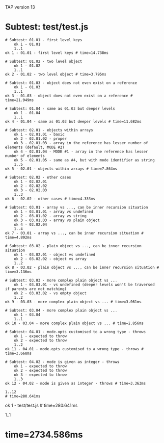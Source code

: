 TAP version 13
# Subtest: test/test.js
    # Subtest: 01.01 - first level keys
        ok 1 - 01.01
        1..1
    ok 1 - 01.01 - first level keys # time=14.738ms
    
    # Subtest: 01.02 - two level object
        ok 1 - 01.02
        1..1
    ok 2 - 01.02 - two level object # time=3.795ms
    
    # Subtest: 01.03 - object does not even exist on a reference
        ok 1 - 01.03
        1..1
    ok 3 - 01.03 - object does not even exist on a reference # time=21.949ms
    
    # Subtest: 01.04 - same as 01.03 but deeper levels
        ok 1 - 01.04
        1..1
    ok 4 - 01.04 - same as 01.03 but deeper levels # time=11.682ms
    
    # Subtest: 02.01 - objects within arrays
        ok 1 - 02.01.01 - basic
        ok 2 - 02.01.02 - proper
        ok 3 - 02.01.03 - array in the reference has lesser number of elements (default, MODE #2)
        ok 4 - 02.01.04 - MODE #1 - array in the reference has lesser number of elements
        ok 5 - 02.01.05 - same as #4, but with mode identifier as string
        1..5
    ok 5 - 02.01 - objects within arrays # time=7.864ms
    
    # Subtest: 02.02 - other cases
        ok 1 - 02.02.01
        ok 2 - 02.02.02
        ok 3 - 02.02.03
        1..3
    ok 6 - 02.02 - other cases # time=4.333ms
    
    # Subtest: 03.01 - array vs ..., can be inner recursion situation
        ok 1 - 03.01.01 - array vs undefined
        ok 2 - 03.01.02 - array vs string
        ok 3 - 03.01.03 - array vs plain object
        ok 4 - 02.02.04
        1..4
    ok 7 - 03.01 - array vs ..., can be inner recursion situation # time=4.892ms
    
    # Subtest: 03.02 - plain object vs ..., can be inner recursion situation
        ok 1 - 03.02.01 - object vs undefined
        ok 2 - 03.02.02 - object vs array
        1..2
    ok 8 - 03.02 - plain object vs ..., can be inner recursion situation # time=3.136ms
    
    # Subtest: 03.03 - more complex plain object vs ...
        ok 1 - 03.03.01 - vs undefined (deeper levels won't be traversed if parents are not matching)
        ok 2 - 03.03.02 - vs empty object
        1..2
    ok 9 - 03.03 - more complex plain object vs ... # time=3.061ms
    
    # Subtest: 03.04 - more complex plain object vs ...
        ok 1 - 03.04
        1..1
    ok 10 - 03.04 - more complex plain object vs ... # time=2.856ms
    
    # Subtest: 04.01 - mode.opts customised to a wrong type - throws
        ok 1 - expected to throw
        ok 2 - expected to throw
        1..2
    ok 11 - 04.01 - mode.opts customised to a wrong type - throws # time=3.668ms
    
    # Subtest: 04.02 - mode is given as integer - throws
        ok 1 - expected to throw
        ok 2 - expected to throw
        ok 3 - expected to throw
        1..3
    ok 12 - 04.02 - mode is given as integer - throws # time=3.363ms
    
    1..12
    # time=280.641ms
ok 1 - test/test.js # time=280.641ms

1..1
# time=2734.586ms
